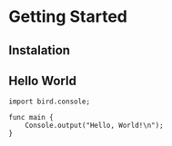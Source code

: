 # Getting Started
<!-- TODO -->

## Instalation
<!-- TODO -->

## Hello World
```bird
import bird.console;

func main {
	Console.output("Hello, World!\n");
}
```